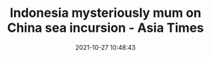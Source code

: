 ---
"title": "Indonesia mysteriously mum on China sea incursion - Asia Times"
"date": "2021-10-27 10:48:43"
"feed_name": "GOOGLENEWSDRILLING"
"feed_website": "https://news.google.com/search?q=drilling%2Bincident&hl=en-US&gl=US&ceid=US:en"
"feed_rss": "https://news.google.com/rss/search?q=drilling%2Bincident&hl=en-US&gl=US&ceid=US:en"
"link": "https://asiatimes.com/2021/10/indonesia-mysteriously-mum-on-china-sea-incursion/"
"source": "{'href': 'https://asiatimes.com', 'title': 'Asia Times'}"
"file": "_posts/2021-1-1-fc396f6885905aae855fc69ab634f287851d3d34.md"
"accident": "0"
"drilling": "0"
"dead": "0"
"injured": "0"
"arrested": "0"
"place": "unknown place"
"where": "unknown site"
"causes": "unknown"
"place_uri": "unknown place"
---